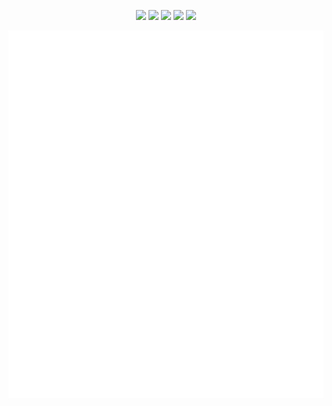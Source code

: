 <p align="center">
    <img src="https://skillicons.dev/icons?i=python,django" />
    <img src="https://skillicons.dev/icons?i=javascript,nodejs" />
    <img src="https://skillicons.dev/icons?i=html,css" />
    <img src="https://skillicons.dev/icons?i=mongodb,postgres,mysql" />
    <img src="https://skillicons.dev/icons?i=docker,vscode,git" />
</p>

<p align="center">
    <img src="https://raw.githubusercontent.com/JP-Ekuzen/jp-ekuzen/master/github-metrics.svg" />
</p>
